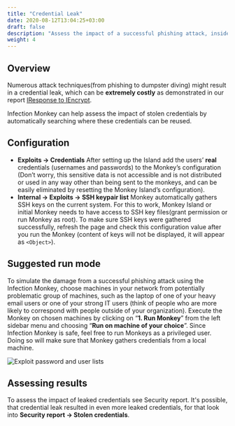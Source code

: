 ```yaml
---
title: "Credential Leak"
date: 2020-08-12T13:04:25+03:00
draft: false
description: "Assess the impact of a successful phishing attack, insider threat, or other form of credentials leak."
weight: 4
---
```


## Overview 

Numerous attack techniques(from phishing to dumpster diving) might result in a credential leak, 
which can be **extremely costly** as demonstrated in our report [IResponse to IEncrypt](https://www.guardicore.com/2019/04/iresponse-to-iencrypt/).

Infection Monkey can help assess the impact of stolen credentials by automatically searching 
where these credentials can be reused.

## Configuration

- **Exploits -> Credentials** After setting up the Island add the users’ **real** credentials 
(usernames and passwords) to the Monkey’s configuration (Don’t worry, this sensitive data is not accessible and is not
 distributed or used in any way other than being sent to the monkeys, and can be easily eliminated by resetting the Monkey Island’s configuration).
- **Internal -> Exploits -> SSH keypair list** Monkey automatically gathers SSH keys on the current system. 
For this to work, Monkey Island or initial Monkey needs to have access to SSH key files(grant permission or run Monkey as root).
To make sure SSH keys were gathered successfully, refresh the page and check this configuration value after you run the Monkey
(content of keys will not be displayed, it will appear as `<Object>`).

## Suggested run mode

To simulate the damage from a successful phishing attack using the Infection Monkey, choose machines in your network 
from potentially problematic group of machines, such as the laptop of one of your heavy email users or 
one of your strong IT users (think of people who are more likely to correspond with people outside of 
your organization). Execute the Monkey on chosen machines by clicking on “**1. Run Monkey**” from the left sidebar menu 
and choosing “**Run on machine of your choice**”. Since Infection Monkey is safe, feel free to run Monkeys as a 
privileged user. Doing so will make sure that Monkey gathers credentials from a local machine.


![Exploit password and user lists](/images/usage/scenarios/user-password-lists.png "Exploit password and user lists")

## Assessing results

To assess the impact of leaked credentials see Security report. It's possible, that credential leak resulted in even
more leaked credentials, for that look into **Security report -> Stolen credentials**. 
